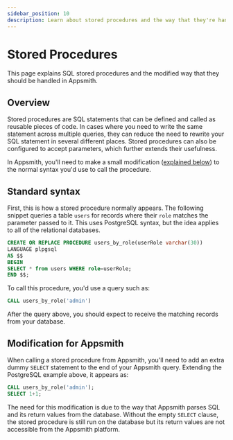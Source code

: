 ```yaml
---
sidebar_position: 10
description: Learn about stored procedures and the way that they're handled in Appsmith.
---
```


# Stored Procedures

This page explains SQL stored procedures and the modified way that they should be handled in Appsmith.

## Overview

Stored procedures are SQL statements that can be defined and called as reusable pieces of code. In cases where you need to write the same statement across multiple queries, they can reduce the need to rewrite your SQL statement in several different places. Stored procedures can also be configured to accept parameters, which further extends their usefulness.

In Appsmith, you'll need to make a small modification ([explained below](#modification-for-appsmith)) to the normal syntax you'd use to call the procedure.

## Standard syntax

First, this is how a stored procedure normally appears. The following snippet queries a table `users` for records where their `role` matches the parameter passed to it. This uses PostgreSQL syntax, but the idea applies to all of the relational databases.

```sql
CREATE OR REPLACE PROCEDURE users_by_role(userRole varchar(30))
LANGUAGE plpgsql
AS $$
BEGIN
SELECT * from users WHERE role=userRole;
END $$; 
```

To call this procedure, you'd use a query such as:

```sql
CALL users_by_role('admin')
```

After the query above, you should expect to receive the matching records from your database.

## Modification for Appsmith

When calling a stored procedure from Appsmith, you'll need to add an extra dummy `SELECT` statement to the end of your Appsmith query. Extending the PostgreSQL example above, it appears as:

```sql
CALL users_by_role('admin');
SELECT 1+1;
```

The need for this modification is due to the way that Appsmith parses SQL and its return values from the database. Without the empty `SELECT` clause, the stored procedure is still run on the database but its return values are not accessible from the Appsmith platform.